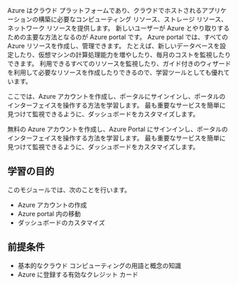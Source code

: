 Azure はクラウド プラットフォームであり、クラウドでホストされるアプリケーションの構築に必要なコンピューティング リソース、ストレージ リソース、ネットワーク リソースを提供します。 新しいユーザーが Azure とやり取りするための主要な方法となるのが Azure portal です。 Azure portal では、すべての Azure リソースを作成し、管理できます。 たとえば、新しいデータベースを設定したり、仮想マシンの計算処理能力を増やしたり、毎月のコストを監視したりできます。 利用できるすべてのリソースを監視したり、ガイド付きのウィザードを利用して必要なリソースを作成したりできるので、学習ツールとしても優れています。

ここでは、Azure アカウントを作成し、ポータルにサインインし、ポータルのインターフェイスを操作する方法を学習します。 最も重要なサービスを簡単に見つけて監視できるように、ダッシュボードをカスタマイズします。

無料の Azure アカウントを作成し、Azure Portal にサインインし、ポータルのインターフェイスを操作する方法を学習します。 最も重要なサービスを簡単に見つけて監視できるように、ダッシュボードをカスタマイズします。


## <a name="learning-objectives"></a>学習の目的
このモジュールでは、次のことを行います。

- Azure アカウントの作成
- Azure portal 内の移動
- ダッシュボードのカスタマイズ

## <a name="prerequisites"></a>前提条件

- 基本的なクラウド コンピューティングの用語と概念の知識
- Azure に登録する有効なクレジット カード